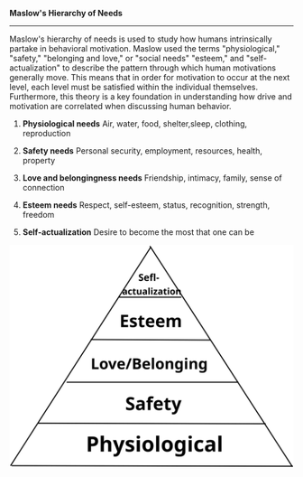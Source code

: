 **Maslow's Hierarchy of Needs**
***


Maslow's hierarchy of needs is used to study how humans intrinsically partake in behavioral motivation. Maslow used the terms "physiological," "safety," "belonging and love," or "social needs" "esteem," and "self-actualization" to describe the pattern through which human motivations generally move. This means that in order for motivation to occur at the next level, each level must be satisfied within the individual themselves. Furthermore, this theory is a key foundation in understanding how drive and motivation are correlated when discussing human behavior. 

1. **Physiological needs**
Air, water, food, shelter,sleep, clothing, reproduction

2. **Safety needs**
Personal security, employment, resources, health, property

3. **Love and belongingness needs**
Friendship, intimacy, family, sense of connection

4. **Esteem needs**
Respect, self-esteem, status, recognition, strength, freedom

5. **Self-actualization**
Desire to become the most that one can be

![Fractal Image](JoyLiang_homework1.svg)
